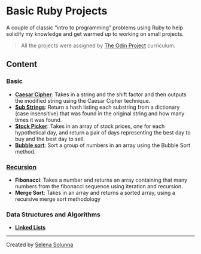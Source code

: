 # Basic Ruby Projects

A couple of classic “intro to programming” problems using Ruby to help solidify my knowledge and get warmed up to working on small projects.

> All the projects were assigned by [The Odin Project](https://www.theodinproject.com/paths/full-stack-ruby-on-rails/courses/ruby) curriculum.

## Content

### Basic
- [**Caesar Cipher**](https://www.theodinproject.com/lessons/ruby-caesar-cipher): Takes in a string and the shift factor and then outputs the modified string using the Caesar Cipher technique.
- [**Sub Strings**](https://www.theodinproject.com/lessons/ruby-sub-strings): Return a hash listing each substring from a dictionary (case insensitive) that was found in the original string and how many times it was found.
- [**Stock Picker**](https://www.theodinproject.com/lessons/ruby-stock-picker): Takes in an array of stock prices, one for each hypothetical day, and return a pair of days representing the best day to buy and the best day to sell.
- [**Bubble sort**](https://www.theodinproject.com/lessons/ruby-bubble-sort): Sort a group of numbers in an array using the Bubble Sort method.

### [Recursion](https://www.theodinproject.com/lessons/ruby-recursion)
- **Fibonacci**: Takes a number and returns an array containing that many numbers from the fibonacci sequence using iteration and recursion.
- **Merge Sort**: Takes in an array and returns a sorted array, using a recursive merge sort methodology

### Data Structures and Algorithms
- [**Linked Lists**](https://www.theodinproject.com/lessons/ruby-linked-lists)
___
Created by [Selena Solunna](http://www.github.com/ssolunna)
